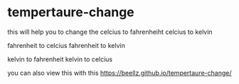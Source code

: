 # tempertaure-change

this will help you to change the 
celcius to fahrenheiht
celcius to kelvin

fahrenheit to celcius
fahrenheit to kelvin

kelvin to fahrenheit
kelvin to celcius

you can also view this with this 
https://beellz.github.io/tempertaure-change/

